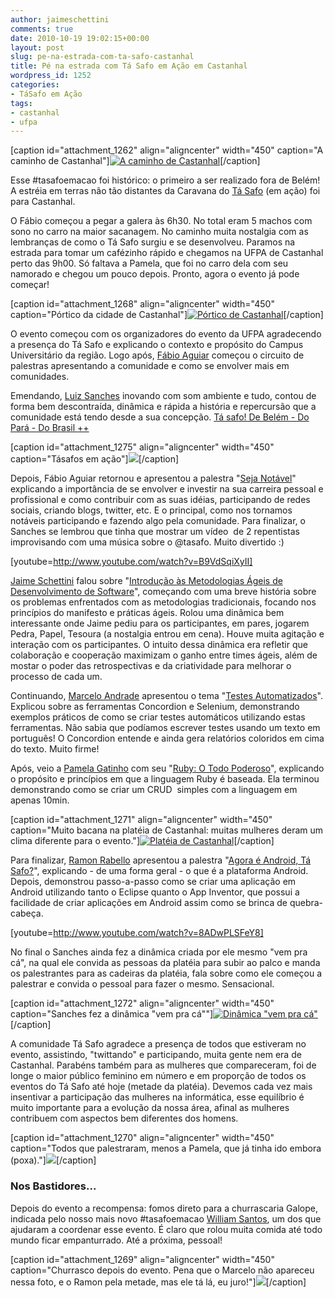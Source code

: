 ```yaml
---
author: jaimeschettini
comments: true
date: 2010-10-19 19:02:15+00:00
layout: post
slug: pe-na-estrada-com-ta-safo-castanhal
title: Pé na estrada com Tá Safo em Ação em Castanhal
wordpress_id: 1252
categories:
- TáSafo em Ação
tags:
- castanhal
- ufpa
---
```


[caption id="attachment_1262" align="aligncenter" width="450" caption="A caminho de Castanhal"][![A caminho de Castanhal](http://tasafo.files.wordpress.com/2010/10/012.jpg)](http://tasafo.files.wordpress.com/2010/10/012.jpg)[/caption]

Esse #tasafoemacao foi histórico: o primeiro a ser realizado fora de Belém! A estréia em terras não tão distantes da Caravana do [Tá Safo](http://www.twitter.com/tasafo) (em ação) foi para Castanhal.

O Fábio começou a pegar a galera às 6h30. No total eram 5 machos com sono no carro na maior sacanagem. No caminho muita nostalgia com as lembranças de como o Tá Safo surgiu e se desenvolveu. Paramos na estrada para tomar um cafézinho rápido e chegamos na UFPA de Castanhal perto das 9h00. Só faltava a Pamela, que foi no carro dela com seu namorado e chegou um pouco depois. Pronto, agora o evento já pode começar!

[caption id="attachment_1268" align="aligncenter" width="450" caption="Pórtico da cidade de Castanhal"][![Pórtico de Castanhal](http://tasafo.files.wordpress.com/2010/10/castanhalgrande1.jpg)](http://tasafo.files.wordpress.com/2010/10/castanhalgrande1.jpg)[/caption]

O evento começou com os organizadores do evento da UFPA agradecendo a presença do Tá Safo e explicando o contexto e propósito do Campus Universitário da região. Logo após, [Fábio Aguiar](http://www.twitter.com/fabyogr) começou o circuito de palestras apresentando a comunidade e como se envolver mais em comunidades.

<!-- more -->

Emendando, [Luiz Sanches](http://www.twitter.com/luizgrsanches) inovando com som ambiente e tudo, contou de forma bem descontraída, dinâmica e rápida a história e repercursão que a comunidade está tendo desde a sua concepção. [Tá safo! De Belém - Do Pará - Do Brasil ++](http://www.slideshare.net/luizsanches/t-safo-debelemdoparadobrasil)

[caption id="attachment_1275" align="aligncenter" width="450" caption="Tásafos em ação"][![](http://tasafo.files.wordpress.com/2010/10/palestrantes-tasafo.jpg)](http://tasafo.files.wordpress.com/2010/10/palestrantes-tasafo.jpg)[/caption]

Depois, Fábio Aguiar retornou e apresentou a palestra "[Seja Notável](http://www.slideshare.net/fabiogr/seja-notvel)" explicando a importância de se envolver e investir na sua carreira pessoal e profissional e como contribuir com as suas idéias, participando de redes sociais, criando blogs, twitter, etc. E o principal, como nos tornamos notáveis participando e fazendo algo pela comunidade. Para finalizar, o Sanches se lembrou que tinha que mostrar um vídeo  de 2 repentistas improvisando com uma música sobre o @tasafo. Muito divertido :)

[youtube=http://www.youtube.com/watch?v=B9VdSqiXyII]

[Jaime Schettini](http://www.twitter.com/jaimeschettini) falou sobre "[Introdução às Metodologias Ágeis de Desenvolvimento de Software](http://www.slideshare.net/jaime.schettini/introduo-s-metodologias-geis-de-desenvolvimento-de-software)", começando com uma breve história sobre os problemas enfrentados com as metodologias tradicionais, focando nos princípios do manifesto e práticas ágeis. Rolou uma dinâmica bem interessante onde Jaime pediu para os participantes, em pares, jogarem Pedra, Papel, Tesoura (a nostalgia entrou em cena). Houve muita agitação e interação com os participantes. O intuito dessa dinâmica era refletir que colaboração e cooperação maximizam o ganho entre times ágeis, além de mostar o poder das retrospectivas e da criatividade para melhorar o processo de cada um.

Continuando, [Marcelo Andrade](http://www.twitter.com/mfandrade) apresentou o tema "[Testes Automatizados](http://www.slideshare.net/mfandrade/testes-de-software-automatizados)". Explicou sobre as ferramentas Concordion e Selenium, demonstrando exemplos práticos de como se criar testes automáticos utilizando estas ferramentas. Não sabia que podíamos escrever testes usando um texto em português! O Concordion entende e ainda gera relatórios coloridos em cima do texto. Muito firme!

Após, veio a [Pamela Gatinho](http://www.twitter.com/pamelagatinho) com seu "[Ruby: O Todo Poderoso](http://www.slideshare.net/pamelagatinho/apresentao-poderoso-ruby-tasafoemacao)", explicando o propósito e princípios em que a linguagem Ruby é baseada. Ela terminou demonstrando como se criar um CRUD  simples com a linguagem em apenas 10min.

[caption id="attachment_1271" align="aligncenter" width="450" caption="Muito bacana na platéia de Castanhal: muitas mulheres deram um clima diferente para o evento."][![Platéia de Castanhal](http://tasafo.files.wordpress.com/2010/10/06.jpg)](http://tasafo.files.wordpress.com/2010/10/06.jpg)[/caption]

Para finalizar, [Ramon Rabello](http://www.twitter.com/ramonrabello/) apresentou a palestra "[Agora é Android, Tá Safo?](http://www.slideshare.net/ramonrabello/agora-android-t-safo-tasafoemacao-em-castanhal)", explicando - de uma forma geral - o que é a plataforma Android. Depois, demonstrou passo-a-passo como se criar uma aplicação em Android utilizando tanto o Eclipse quanto o App Inventor, que possui a facilidade de criar aplicações em Android assim como se brinca de quebra-cabeça.

[youtube=http://www.youtube.com/watch?v=8ADwPLSFeY8]

No final o Sanches ainda fez a dinâmica criada por ele mesmo "vem pra cá", na qual ele convida as pessoas da platéia para subir ao palco e manda os palestrantes para as cadeiras da platéia, fala sobre como ele começou a palestrar e convida o pessoal para fazer o mesmo. Sensacional.

[caption id="attachment_1272" align="aligncenter" width="450" caption="Sanches fez a dinâmica "vem pra cá""][![Dinâmica "vem pra cá"](http://tasafo.files.wordpress.com/2010/10/07.jpg)](http://tasafo.files.wordpress.com/2010/10/07.jpg)[/caption]

A comunidade Tá Safo agradece a presença de todos que estiveram no evento, assistindo, "twittando" e participando, muita gente nem era de Castanhal. Parabéns também para as mulheres que compareceram, foi de longe o maior público feminino em número e em proporção de todos os eventos do Tá Safo até hoje (metade da platéia). Devemos cada vez mais insentivar a participação das mulheres na informática, esse equilíbrio é muito importante para a evolução da nossa área, afinal as mulheres contribuem com aspectos bem diferentes dos homens.

[caption id="attachment_1270" align="aligncenter" width="450" caption="Todos que palestraram, menos a Pamela, que já tinha ido embora (poxa)."][![](http://tasafo.files.wordpress.com/2010/10/05.jpg)](http://tasafo.files.wordpress.com/2010/10/05.jpg)[/caption]


### Nos Bastidores...


Depois do evento a recompensa: fomos direto para a churrascaria Galope, indicada pelo nosso mais novo #tasafoemacao [William Santos](http://www.twitter.com/santowilliam), um dos que ajudaram a coordenar esse evento. É claro que rolou muita comida até todo mundo ficar empanturrado. Até a próxima, pessoal!

[caption id="attachment_1269" align="aligncenter" width="450" caption="Churrasco depois do evento. Pena que o Marcelo não apareceu nessa foto, e o Ramon pela metade, mas ele tá lá, eu juro!"][![](http://tasafo.files.wordpress.com/2010/10/dsc02825.jpg)](http://tasafo.files.wordpress.com/2010/10/dsc02825.jpg)[/caption]
